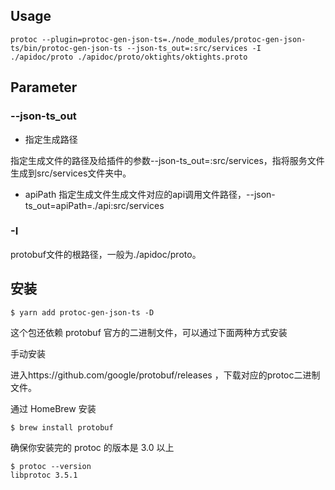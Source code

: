 ## Usage

```shell
protoc --plugin=protoc-gen-json-ts=./node_modules/protoc-gen-json-ts/bin/protoc-gen-json-ts --json-ts_out=:src/services -I ./apidoc/proto ./apidoc/proto/oktights/oktights.proto
```

## Parameter

### --json-ts_out

- 指定生成路径

指定生成文件的路径及给插件的参数--json-ts_out=:src/services，指将服务文件生成到src/services文件夹中。

- apiPath
指定生成文件生成文件对应的api调用文件路径，--json-ts_out=apiPath=./api:src/services

### -I

protobuf文件的根路径，一般为./apidoc/proto。

## 安装

```shell
$ yarn add protoc-gen-json-ts -D
```

这个包还依赖 protobuf 官方的二进制文件，可以通过下面两种方式安装

手动安装

进入https://github.com/google/protobuf/releases ，下载对应的protoc二进制文件。

通过 HomeBrew 安装

```shell
$ brew install protobuf
```

确保你安装完的 protoc 的版本是 3.0 以上

```shell
$ protoc --version
libprotoc 3.5.1
```
